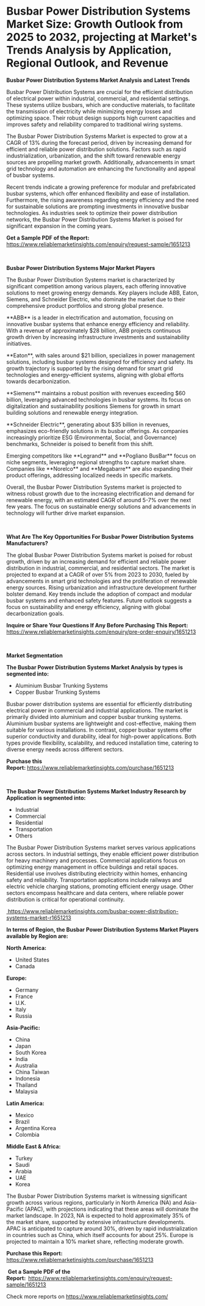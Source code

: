 <p><h1>Busbar Power Distribution Systems Market Size: Growth Outlook from 2025 to 2032, projecting at Market's Trends Analysis by Application, Regional Outlook, and Revenue</h1></p><p><strong>Busbar Power Distribution Systems Market Analysis and Latest Trends</strong></p>
<p><p>Busbar Power Distribution Systems are crucial for the efficient distribution of electrical power within industrial, commercial, and residential settings. These systems utilize busbars, which are conductive materials, to facilitate the transmission of electricity while minimizing energy losses and optimizing space. Their robust design supports high current capacities and improves safety and reliability compared to traditional wiring systems.</p><p>The Busbar Power Distribution Systems Market is expected to grow at a CAGR of 13% during the forecast period, driven by increasing demand for efficient and reliable power distribution solutions. Factors such as rapid industrialization, urbanization, and the shift toward renewable energy sources are propelling market growth. Additionally, advancements in smart grid technology and automation are enhancing the functionality and appeal of busbar systems.</p><p>Recent trends indicate a growing preference for modular and prefabricated busbar systems, which offer enhanced flexibility and ease of installation. Furthermore, the rising awareness regarding energy efficiency and the need for sustainable solutions are prompting investments in innovative busbar technologies. As industries seek to optimize their power distribution networks, the Busbar Power Distribution Systems Market is poised for significant expansion in the coming years.</p></p>
<p><strong>Get a Sample PDF of the Report:&nbsp;</strong> <a href="https://www.reliablemarketinsights.com/enquiry/request-sample/1651213?utm_campaign=2133&utm_medium=2&utm_source=Github&utm_content=ia&utm_term=13022025&utm_id=busbar-power-distribution-systems">https://www.reliablemarketinsights.com/enquiry/request-sample/1651213</a></p>
<p>&nbsp;</p>
<p><strong>Busbar Power Distribution Systems Major Market Players</strong></p>
<p><p>The Busbar Power Distribution Systems market is characterized by significant competition among various players, each offering innovative solutions to meet growing energy demands. Key players include ABB, Eaton, Siemens, and Schneider Electric, who dominate the market due to their comprehensive product portfolios and strong global presence.</p><p>**ABB** is a leader in electrification and automation, focusing on innovative busbar systems that enhance energy efficiency and reliability. With a revenue of approximately $28 billion, ABB projects continuous growth driven by increasing infrastructure investments and sustainability initiatives.</p><p>**Eaton**, with sales around $21 billion, specializes in power management solutions, including busbar systems designed for efficiency and safety. Its growth trajectory is supported by the rising demand for smart grid technologies and energy-efficient systems, aligning with global efforts towards decarbonization.</p><p>**Siemens** maintains a robust position with revenues exceeding $60 billion, leveraging advanced technologies in busbar systems. Its focus on digitalization and sustainability positions Siemens for growth in smart building solutions and renewable energy integration.</p><p>**Schneider Electric**, generating about $35 billion in revenues, emphasizes eco-friendly solutions in its busbar offerings. As companies increasingly prioritize ESG (Environmental, Social, and Governance) benchmarks, Schneider is poised to benefit from this shift.</p><p>Emerging competitors like **Legrand** and **Pogliano BusBar** focus on niche segments, leveraging regional strengths to capture market share. Companies like **Norelco** and **Megabarre** are also expanding their product offerings, addressing localized needs in specific markets.</p><p>Overall, the Busbar Power Distribution Systems market is projected to witness robust growth due to the increasing electrification and demand for renewable energy, with an estimated CAGR of around 5-7% over the next few years. The focus on sustainable energy solutions and advancements in technology will further drive market expansion.</p></p>
<p>&nbsp;</p>
<p><strong>What Are The Key Opportunities For Busbar Power Distribution Systems Manufacturers?</strong></p>
<p><p>The global Busbar Power Distribution Systems market is poised for robust growth, driven by an increasing demand for efficient and reliable power distribution in industrial, commercial, and residential sectors. The market is projected to expand at a CAGR of over 5% from 2023 to 2030, fueled by advancements in smart grid technologies and the proliferation of renewable energy sources. Rising urbanization and infrastructure development further bolster demand. Key trends include the adoption of compact and modular busbar systems and enhanced safety features. Future outlook suggests a focus on sustainability and energy efficiency, aligning with global decarbonization goals.</p></p>
<p><strong>Inquire or Share Your Questions If Any Before Purchasing This Report:</strong> <a href="https://www.reliablemarketinsights.com/enquiry/pre-order-enquiry/1651213?utm_campaign=2133&utm_medium=2&utm_source=Github&utm_content=ia&utm_term=13022025&utm_id=busbar-power-distribution-systems">https://www.reliablemarketinsights.com/enquiry/pre-order-enquiry/1651213</a></p>
<p>&nbsp;</p>
<p><strong>Market Segmentation</strong></p>
<p><strong>The Busbar Power Distribution Systems Market Analysis by types is segmented into:</strong></p>
<p><ul><li>Aluminium Busbar Trunking Systems</li><li>Copper Busbar Trunking Systems</li></ul></p>
<p><p>Busbar power distribution systems are essential for efficiently distributing electrical power in commercial and industrial applications. The market is primarily divided into aluminium and copper busbar trunking systems. Aluminium busbar systems are lightweight and cost-effective, making them suitable for various installations. In contrast, copper busbar systems offer superior conductivity and durability, ideal for high-power applications. Both types provide flexibility, scalability, and reduced installation time, catering to diverse energy needs across different sectors.</p></p>
<p><strong>Purchase this Report:&nbsp;</strong><a href="https://www.reliablemarketinsights.com/purchase/1651213?utm_campaign=2133&utm_medium=2&utm_source=Github&utm_content=ia&utm_term=13022025&utm_id=busbar-power-distribution-systems">https://www.reliablemarketinsights.com/purchase/1651213</a></p>
<p>&nbsp;</p>
<p><strong>The Busbar Power Distribution Systems Market Industry Research by Application is segmented into:</strong></p>
<p><ul><li>Industrial</li><li>Commercial</li><li>Residential</li><li>Transportation</li><li>Others</li></ul></p>
<p><p>The Busbar Power Distribution Systems market serves various applications across sectors. In industrial settings, they enable efficient power distribution for heavy machinery and processes. Commercial applications focus on optimizing energy management in office buildings and retail spaces. Residential use involves distributing electricity within homes, enhancing safety and reliability. Transportation applications include railways and electric vehicle charging stations, promoting efficient energy usage. Other sectors encompass healthcare and data centers, where reliable power distribution is critical for operational continuity.</p></p>
<p><a href="https://www.reliablemarketinsights.com/busbar-power-distribution-systems-market-r1651213?utm_campaign=2133&utm_medium=2&utm_source=Github&utm_content=ia&utm_term=13022025&utm_id=busbar-power-distribution-systems">&nbsp;https://www.reliablemarketinsights.com/busbar-power-distribution-systems-market-r1651213</a></p>
<p><strong>In terms of Region, the Busbar Power Distribution Systems Market Players available by Region are:</strong></p>
<p>
    <p> <strong> North America: </strong>
        <ul>
            <li>United States</li>
            <li>Canada</li>
        </ul>
        </p> 
    <p> <strong> Europe: </strong>
        <ul>
            <li>Germany</li>
            <li>France</li>
            <li>U.K.</li>
            <li>Italy</li>
            <li>Russia</li>
        </ul>
        </p> 
    <p> <strong> Asia-Pacific: </strong>
        <ul>
            <li>China</li>
            <li>Japan</li>
            <li>South Korea</li>
            <li>India</li>
            <li>Australia</li>
            <li>China Taiwan</li>
            <li>Indonesia</li>
            <li>Thailand</li>
            <li>Malaysia</li>
        </ul>
        </p> 
    <p> <strong> Latin America: </strong>
        <ul>
            <li>Mexico</li>
            <li>Brazil</li>
            <li>Argentina Korea</li>
            <li>Colombia</li>
        </ul>
        </p> 
    <p> <strong> Middle East & Africa: </strong>
        <ul>
            <li>Turkey</li>
            <li>Saudi</li>
            <li>Arabia</li>
            <li>UAE</li>
            <li>Korea</li>
        </ul>
    </p>
    </p>
<p><p>The Busbar Power Distribution Systems market is witnessing significant growth across various regions, particularly in North America (NA) and Asia-Pacific (APAC), with projections indicating that these areas will dominate the market landscape. In 2023, NA is expected to hold approximately 35% of the market share, supported by extensive infrastructure developments. APAC is anticipated to capture around 30%, driven by rapid industrialization in countries such as China, which itself accounts for about 25%. Europe is projected to maintain a 10% market share, reflecting moderate growth.</p></p>
<p><strong>Purchase this Report: </strong><a href="https://www.reliablemarketinsights.com/purchase/1651213?utm_campaign=2133&utm_medium=2&utm_source=Github&utm_content=ia&utm_term=13022025&utm_id=busbar-power-distribution-systems">https://www.reliablemarketinsights.com/purchase/1651213</a></p>
<p>&nbsp;<strong>Get a Sample PDF of the Report:&nbsp;&nbsp;</strong><a href="https://www.reliablemarketinsights.com/enquiry/request-sample/1651213?utm_campaign=2133&utm_medium=2&utm_source=Github&utm_content=ia&utm_term=13022025&utm_id=busbar-power-distribution-systems">https://www.reliablemarketinsights.com/enquiry/request-sample/1651213</a></p>
<p><strong></strong></p>
<p>Check more reports on <a href="https://www.reliablemarketinsights.com/?utm_campaign=2133&utm_medium=2&utm_source=Github&utm_content=ia&utm_term=13022025&utm_id=busbar-power-distribution-systems">https://www.reliablemarketinsights.com/</a></p>